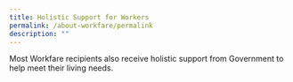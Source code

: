 ```yaml
---
title: Holistic Support for Workers
permalink: /about-workfare/permalink
description: ""
---
```

Most Workfare recipients also receive holistic support from Government to help meet their living needs.